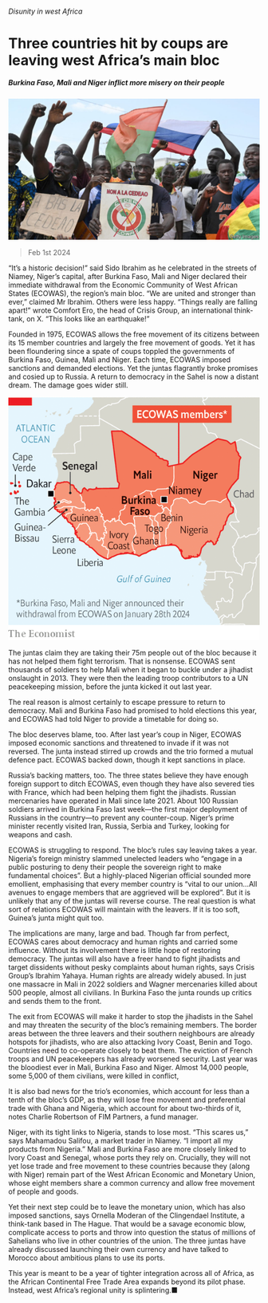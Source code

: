 ###### Disunity in west Africa

# Three countries hit by coups are leaving west Africa’s main bloc 

##### Burkina Faso, Mali and Niger inflict more misery on their people 

![image](images/20240203_MAP505.jpg) 

> Feb 1st 2024 

“It’s a historic decision!” said Sido Ibrahim as he celebrated in the streets of Niamey, Niger’s capital, after Burkina Faso, Mali and Niger declared their immediate withdrawal from the Economic Community of West African States (ECOWAS), the region’s main bloc. “We are united and stronger than ever,” claimed Mr Ibrahim. Others were less happy. “Things really are falling apart!” wrote Comfort Ero, the head of Crisis Group, an international think-tank, on X. “This looks like an earthquake!” 

Founded in 1975, ECOWAS allows the free movement of its citizens between its 15 member countries and largely the free movement of goods. Yet it has been floundering since a spate of coups toppled the governments of Burkina Faso, Guinea, Mali and Niger. Each time, ECOWAS imposed sanctions and demanded elections. Yet the juntas flagrantly broke promises and cosied up to Russia. A return to democracy in the Sahel is now a distant dream. The damage goes wider still. 

![image](images/20240203_MAM940.png) 


The juntas claim they are taking their 75m people out of the bloc because it has not helped them fight terrorism. That is nonsense. ECOWAS sent thousands of soldiers to help Mali when it began to buckle under a jihadist onslaught in 2013. They were then the leading troop contributors to a UN peacekeeping mission, before the junta kicked it out last year.

The real reason is almost certainly to escape pressure to return to democracy. Mali and Burkina Faso had promised to hold elections this year, and ECOWAS had told Niger to provide a timetable for doing so.

The bloc deserves blame, too. After last year’s coup in Niger, ECOWAS imposed economic sanctions and threatened to invade if it was not reversed. The junta instead stirred up crowds and the trio formed a mutual defence pact. ECOWAS backed down, though it kept sanctions in place. 

Russia’s backing matters, too. The three states believe they have enough foreign support to ditch ECOWAS, even though they have also severed ties with France, which had been helping them fight the jihadists. Russian mercenaries have operated in Mali since late 2021. About 100 Russian soldiers arrived in Burkina Faso last week—the first major deployment of Russians in the country—to prevent any counter-coup. Niger’s prime minister recently visited Iran, Russia, Serbia and Turkey, looking for weapons and cash. 

ECOWAS is struggling to respond. The bloc’s rules say leaving takes a year. Nigeria’s foreign ministry slammed unelected leaders who “engage in a public posturing to deny their people the sovereign right to make fundamental choices”. But a highly-placed Nigerian official sounded more emollient, emphasising that every member country is “vital to our union…All avenues to engage members that are aggrieved will be explored”. But it is unlikely that any of the juntas will reverse course. The real question is what sort of relations ECOWAS will maintain with the leavers. If it is too soft, Guinea’s junta might quit too.

The implications are many, large and bad. Though far from perfect, ECOWAS cares about democracy and human rights and carried some influence. Without its involvement there is little hope of restoring democracy. The juntas will also have a freer hand to fight jihadists and target dissidents without pesky complaints about human rights, says Crisis Group’s Ibrahim Yahaya. Human rights are already widely abused. In just one massacre in Mali in 2022 soldiers and Wagner mercenaries killed about 500 people, almost all civilians. In Burkina Faso the junta rounds up critics and sends them to the front.

The exit from ECOWAS will make it harder to stop the jihadists in the Sahel and may threaten the security of the bloc’s remaining members. The border areas between the three leavers and their southern neighbours are already hotspots for jihadists, who are also attacking Ivory Coast, Benin and Togo. Countries need to co-operate closely to beat them. The eviction of French troops and UN peacekeepers has already worsened security. Last year was the bloodiest ever in Mali, Burkina Faso and Niger. Almost 14,000 people, some 5,000 of them civilians, were killed in conflict, 

It is also bad news for the trio’s economies, which account for less than a tenth of the bloc’s GDP, as they will lose free movement and preferential trade with Ghana and Nigeria, which account for about two-thirds of it, notes Charlie Robertson of FIM Partners, a fund manager. 

Niger, with its tight links to Nigeria, stands to lose most. “This scares us,” says Mahamadou Salifou, a market trader in Niamey. “I import all my products from Nigeria.” Mali and Burkina Faso are more closely linked to Ivory Coast and Senegal, whose ports they rely on. Crucially, they will not yet lose trade and free movement to these countries because they (along with Niger) remain part of the West African Economic and Monetary Union, whose eight members share a common currency and allow free movement of people and goods. 

Yet their next step could be to leave the monetary union, which has also imposed sanctions, says Ornella Moderan of the Clingendael Institute, a think-tank based in The Hague. That would be a savage economic blow, complicate access to ports and throw into question the status of millions of Sahelians who live in other countries of the union. The three juntas have already discussed launching their own currency and have talked to Morocco about ambitious plans to use its ports. 

This year is meant to be a year of tighter integration across all of Africa, as the African Continental Free Trade Area expands beyond its pilot phase. Instead, west Africa’s regional unity is splintering.■

